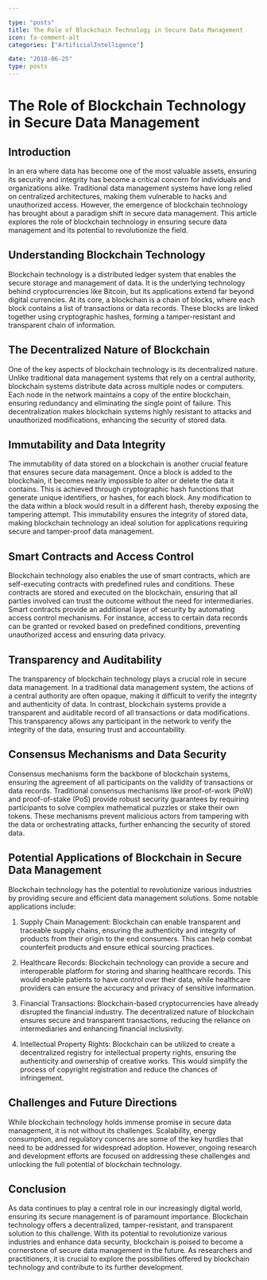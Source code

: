 ```yaml
---

type: "posts"
title: The Role of Blockchain Technology in Secure Data Management
icon: fa-comment-alt
categories: ["ArtificialIntelligence"]

date: "2018-06-25"
type: posts
---
```





# The Role of Blockchain Technology in Secure Data Management

## Introduction

In an era where data has become one of the most valuable assets, ensuring its security and integrity has become a critical concern for individuals and organizations alike. Traditional data management systems have long relied on centralized architectures, making them vulnerable to hacks and unauthorized access. However, the emergence of blockchain technology has brought about a paradigm shift in secure data management. This article explores the role of blockchain technology in ensuring secure data management and its potential to revolutionize the field.

## Understanding Blockchain Technology

Blockchain technology is a distributed ledger system that enables the secure storage and management of data. It is the underlying technology behind cryptocurrencies like Bitcoin, but its applications extend far beyond digital currencies. At its core, a blockchain is a chain of blocks, where each block contains a list of transactions or data records. These blocks are linked together using cryptographic hashes, forming a tamper-resistant and transparent chain of information.

## The Decentralized Nature of Blockchain

One of the key aspects of blockchain technology is its decentralized nature. Unlike traditional data management systems that rely on a central authority, blockchain systems distribute data across multiple nodes or computers. Each node in the network maintains a copy of the entire blockchain, ensuring redundancy and eliminating the single point of failure. This decentralization makes blockchain systems highly resistant to attacks and unauthorized modifications, enhancing the security of stored data.

## Immutability and Data Integrity

The immutability of data stored on a blockchain is another crucial feature that ensures secure data management. Once a block is added to the blockchain, it becomes nearly impossible to alter or delete the data it contains. This is achieved through cryptographic hash functions that generate unique identifiers, or hashes, for each block. Any modification to the data within a block would result in a different hash, thereby exposing the tampering attempt. This immutability ensures the integrity of stored data, making blockchain technology an ideal solution for applications requiring secure and tamper-proof data management.

## Smart Contracts and Access Control

Blockchain technology also enables the use of smart contracts, which are self-executing contracts with predefined rules and conditions. These contracts are stored and executed on the blockchain, ensuring that all parties involved can trust the outcome without the need for intermediaries. Smart contracts provide an additional layer of security by automating access control mechanisms. For instance, access to certain data records can be granted or revoked based on predefined conditions, preventing unauthorized access and ensuring data privacy.

## Transparency and Auditability

The transparency of blockchain technology plays a crucial role in secure data management. In a traditional data management system, the actions of a central authority are often opaque, making it difficult to verify the integrity and authenticity of data. In contrast, blockchain systems provide a transparent and auditable record of all transactions or data modifications. This transparency allows any participant in the network to verify the integrity of the data, ensuring trust and accountability.

## Consensus Mechanisms and Data Security

Consensus mechanisms form the backbone of blockchain systems, ensuring the agreement of all participants on the validity of transactions or data records. Traditional consensus mechanisms like proof-of-work (PoW) and proof-of-stake (PoS) provide robust security guarantees by requiring participants to solve complex mathematical puzzles or stake their own tokens. These mechanisms prevent malicious actors from tampering with the data or orchestrating attacks, further enhancing the security of stored data.

## Potential Applications of Blockchain in Secure Data Management

Blockchain technology has the potential to revolutionize various industries by providing secure and efficient data management solutions. Some notable applications include:

1. Supply Chain Management: Blockchain can enable transparent and traceable supply chains, ensuring the authenticity and integrity of products from their origin to the end consumers. This can help combat counterfeit products and ensure ethical sourcing practices.

2. Healthcare Records: Blockchain technology can provide a secure and interoperable platform for storing and sharing healthcare records. This would enable patients to have control over their data, while healthcare providers can ensure the accuracy and privacy of sensitive information.

3. Financial Transactions: Blockchain-based cryptocurrencies have already disrupted the financial industry. The decentralized nature of blockchain ensures secure and transparent transactions, reducing the reliance on intermediaries and enhancing financial inclusivity.

4. Intellectual Property Rights: Blockchain can be utilized to create a decentralized registry for intellectual property rights, ensuring the authenticity and ownership of creative works. This would simplify the process of copyright registration and reduce the chances of infringement.

## Challenges and Future Directions

While blockchain technology holds immense promise in secure data management, it is not without its challenges. Scalability, energy consumption, and regulatory concerns are some of the key hurdles that need to be addressed for widespread adoption. However, ongoing research and development efforts are focused on addressing these challenges and unlocking the full potential of blockchain technology.

## Conclusion

As data continues to play a central role in our increasingly digital world, ensuring its secure management is of paramount importance. Blockchain technology offers a decentralized, tamper-resistant, and transparent solution to this challenge. With its potential to revolutionize various industries and enhance data security, blockchain is poised to become a cornerstone of secure data management in the future. As researchers and practitioners, it is crucial to explore the possibilities offered by blockchain technology and contribute to its further development.